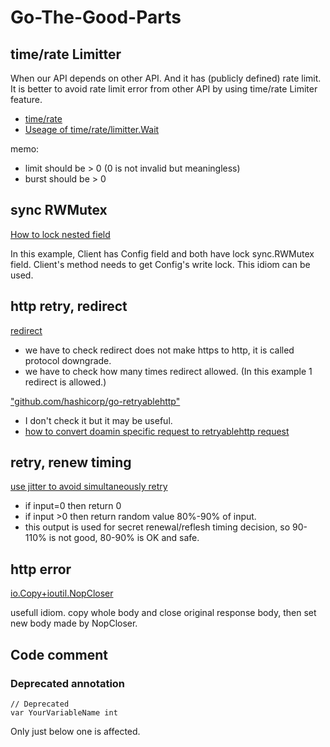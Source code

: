 # Go-The-Good-Parts

## time/rate Limitter

When our API depends on other API. And it has (publicly defined) rate limit.
It is better to avoid rate limit error from other API by using time/rate Limiter feature.

- [time/rate](https://github.com/golang/time/blob/555d28b269f0569763d25dbe1a237ae74c6bcc82/rate/rate.go#L252-L267)
- [Useage of time/rate/limitter.Wait](https://github.com/hashicorp/vault/blob/75461a65220bd85dc3913ecdf75f07bb108cccfb/api/client.go#L786-L788)

memo:
- limit should be > 0 (0 is not invalid but meaningless)
- burst should be > 0

## sync RWMutex
[How to lock nested field](https://github.com/hashicorp/vault/blob/75461a65220bd85dc3913ecdf75f07bb108cccfb/api/client.go#L479-L486)

In this example, Client has Config field and both have lock sync.RWMutex field.
Client's method needs to get Config's write lock. This idiom can be used.


## http retry, redirect
[redirect](https://github.com/hashicorp/vault/blob/75461a65220bd85dc3913ecdf75f07bb108cccfb/api/client.go#L865-L889)
- we have to check redirect does not make https to http, it is called protocol downgrade.
- we have to check how many times redirect allowed. (In this example 1 redirect is allowed.)

["github.com/hashicorp/go-retryablehttp"]("github.com/hashicorp/go-retryablehttp")
- I don't check it but it may be useful.
- [how to convert doamin specific request to retryablehttp request](https://github.com/hashicorp/vault/blob/75461a65220bd85dc3913ecdf75f07bb108cccfb/api/request.go#L88-L147)

## retry, renew timing
[use jitter to avoid simultaneously retry](https://github.com/hashicorp/vault/blob/d76c04c6b5d80cdad0191c9138b336a56efb97b7/api/lifetime_watcher.go#L366-L381)

- if input=0 then return 0
- if input >0 then return random value 80%-90% of input.
- this output is used for secret renewal/reflesh timing decision, so 90-110% is not good, 80-90% is OK and safe.


## http error
[io.Copy+ioutil.NopCloser](https://github.com/hashicorp/vault/blob/75461a65220bd85dc3913ecdf75f07bb108cccfb/api/response.go#L35-L43)

usefull idiom. copy whole body and close original response body, then set new body made by NopCloser.


## Code comment

### Deprecated annotation

```
// Deprecated
var YourVariableName int
```

Only just below one is affected.